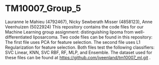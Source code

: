 # TM10007_Group_5
Lauranne le Mahieu (4792467), Nicky Sewberath Misser (4858123), Anne Veenhuizen (5022924)
This repository contains the code files for our Machine Learning group assignment: distinguishing lipoma from well-differentiated liposarcoma.
Two code files can be found in this repository:
The first file uses PCA for feature selection. 
The second file uses L1 Regularization for feature selection. 
Both files test the following classifiers: SVC Linear, KNN, SVC RBF, RF, MLP, and Ensemble. 
The dataset used for these files can be found at https://github.com/jveenland/tm10007_ml.git . 
